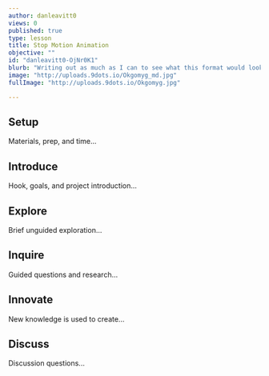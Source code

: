 ```yaml
---
author: danleavitt0
views: 0
published: true
type: lesson
title: Stop Motion Animation
objective: ""
id: "danleavitt0-OjNr0K1"
blurb: "Writing out as much as I can to see what this format would look like. You could say that this is a #tester to see what will happen. Finish w"
image: "http://uploads.9dots.io/Okgomyg_md.jpg"
fullImage: "http://uploads.9dots.io/Okgomyg.jpg"

---
```


## Setup
Materials, prep, and time...

## Introduce
Hook, goals, and project introduction...

## Explore
Brief unguided exploration...

## Inquire
Guided questions and research...

## Innovate
New knowledge is used to create...

## Discuss
Discussion questions...
